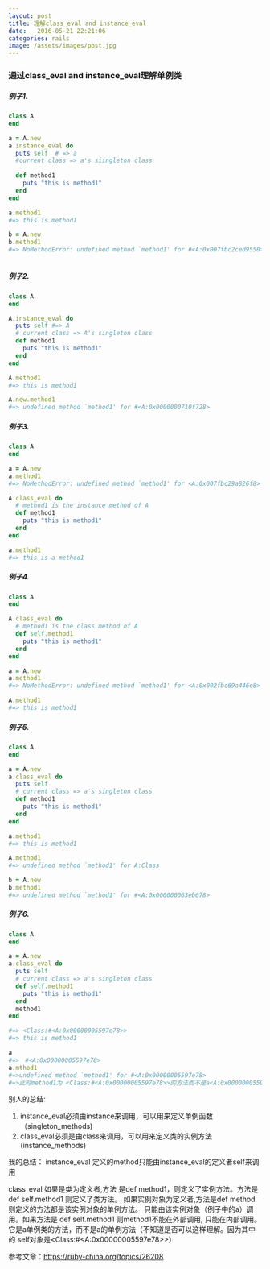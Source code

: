 ```yaml
---
layout: post
title: 理解class_eval and instance_eval
date:   2016-05-21 22:21:06
categories: rails
image: /assets/images/post.jpg
---
```


### 通过class_eval and instance_eval理解单例类

##### 例子1.

```ruby
class A
end

a = A.new
a.instance_eval do
  puts self  # => a
  #current class => a's siingleton class
  
  def method1
    puts "this is method1"
  end
end

a.method1
#=> this is method1

b = A.new
b.method1
#=> NoMethodError: undefined method `method1' for #<A:0x007fbc2ced9550>
  
```

##### 例子2.

```ruby
class A
end

A.instance_eval do
  puts self #=> A
  # current class => A's singleton class
  def method1
    puts "this is method1"
  end
end

A.method1
#=> this is method1

A.new.method1
#=> undefined method `method1' for #<A:0x0000000710f728>

```

##### 例子3.

```ruby
class A
end

a = A.new
a.method1
#=> NoMethodError: undefined method `method1' for <A:0x007fbc29a826f8> from (pry):21:in `<main>'

A.class_eval do
  # method1 is the instance method of A
  def method1
    puts "this is method1"
  end
end

a.method1
#=> this is a method1

```

##### 例子4.

```ruby
class A
end

A.class_eval do
  # method1 is the class method of A
  def self.method1
    puts "this is method1"
  end
end

a = A.new
a.method1 
#=> NoMethodError: undefined method `method1' for <A:0x002fbc69a446e8>

A.method1
#=> this is method1

```

##### 例子5.

```ruby
class A
end

a = A.new
a.class_eval do
  puts self
  # current class => a's singleton class
  def method1
    puts "this is method1"
  end
end

a.method1
#=> this is method1

A.method1
#=> undefined method `method1' for A:Class

b = A.new
b.method1
#=> undefined method `method1' for #<A:0x000000063eb678>
```

##### 例子6.

```ruby
class A
end

a = A.new
a.class_eval do
  puts self
  # current class => a's singleton class
  def self.method1
    puts "this is method1"
  end
  method1
end

#=> <Class:#<A:0x00000005597e78>>
#=> this is method1

a
#=>　#<A:0x00000005597e78> 
a.mthod1
#=>undefined method `method1' for #<A:0x00000005597e78>
#=>此时method1为 <Class:#<A:0x00000005597e78>>的方法而不是a<A:0x00000005597e78>的方法所以不能在外部被a调用
```


别人的总结: 
1. instance_eval必须由instance来调用，可以用来定义单例函数（singleton_methods)
2. class_eval必须是由class来调用，可以用来定义类的实例方法(instance_methods)

我的总结：
instance_eval 定义的method只能由instance_eval的定义者self来调用

class_eval 如果是类为定义者,方法 是def method1，则定义了实例方法。方法是 def self.method1 则定义了类方法。
如果实例对象为定义者,方法是def method 则定义的方法都是该实例对象的单例方法。 只能由该实例对象（例子中的a）调用。如果方法是 def self.method1 则method1不能在外部调用, 只能在内部调用。它是a单例类的方法，而不是a的单例方法（不知道是否可以这样理解。因为其中的 self对象是<Class:#<A:0x00000005597e78>>）

参考文章：https://ruby-china.org/topics/26208




